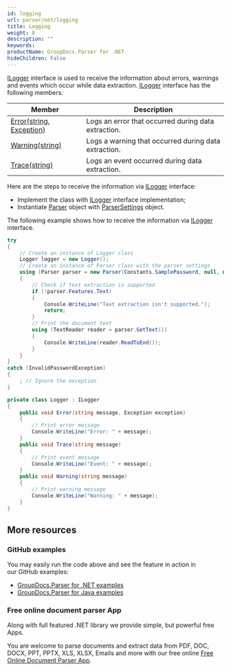 ```yaml
---
id: logging
url: parser/net/logging
title: Logging
weight: 8
description: ""
keywords: 
productName: GroupDocs.Parser for .NET
hideChildren: False
---
```

[ILogger](https://apireference.groupdocs.com/net/parser/groupdocs.parser.options/ilogger) interface is used to receive the information about errors, warnings and events which occur while data extraction. [ILogger](https://apireference.groupdocs.com/net/parser/groupdocs.parser.options/ilogger) interface has the following members:

| Member | Description |
| --- | --- |
| [Error(string, Exception)](https://apireference.groupdocs.com/net/parser/groupdocs.parser.options/ilogger/methods/error) | Logs an error that occurred during data extraction. |
| [Warning(string)](https://apireference.groupdocs.com/net/parser/groupdocs.parser.options/ilogger/methods/warning) | Logs a warning that occurred during data extraction. |
| [Trace(string)](https://apireference.groupdocs.com/net/parser/groupdocs.parser.options/ilogger/methods/trace) | Logs an event occurred during data extraction. |

Here are the steps to receive the information via [ILogger](https://apireference.groupdocs.com/net/parser/groupdocs.parser.options/ilogger) interface:

*   Implement the class with [ILogger](https://apireference.groupdocs.com/net/parser/groupdocs.parser.options/ilogger) interface implementation;
*   Instantiate [Parser](https://apireference.groupdocs.com/net/parser/groupdocs.parser/parser)  object with [ParserSettings](https://apireference.groupdocs.com/net/parser/groupdocs.parser.options/parsersettings) object.

The following example shows how to receive the information via [ILogger](https://apireference.groupdocs.com/net/parser/groupdocs.parser.options/ilogger) interface.

```csharp
try
{
    // Create an instance of Logger class
    Logger logger = new Logger();
    // Create an instance of Parser class with the parser settings
    using (Parser parser = new Parser(Constants.SamplePassword, null, new ParserSettings(logger)))
    {
        // Check if text extraction is supported
        if (!parser.Features.Text)
        {
            Console.WriteLine("Text extraction isn't supported.");
            return;
        }
        // Print the document text
        using (TextReader reader = parser.GetText())
        {
            Console.WriteLine(reader.ReadToEnd());
        }
    }
}
catch (InvalidPasswordException)
{
    ; // Ignore the exception
}

private class Logger : ILogger
{
    public void Error(string message, Exception exception)
    {
        // Print error message
        Console.WriteLine("Error: " + message);
    }
    public void Trace(string message)
    {
        // Print event message
        Console.WriteLine("Event: " + message);
    }
    public void Warning(string message)
    {
        // Print warning message
        Console.WriteLine("Warning: " + message);
    }
}
```

## More resources

### GitHub examples

You may easily run the code above and see the feature in action in our GitHub examples:

*   [GroupDocs.Parser for .NET examples](https://github.com/groupdocs-parser/GroupDocs.Parser-for-.NET)    
*   [GroupDocs.Parser for Java examples](https://github.com/groupdocs-parser/GroupDocs.Parser-for-Java)    

### Free online document parser App

Along with full featured .NET library we provide simple, but powerful free Apps.

You are welcome to parse documents and extract data from PDF, DOC, DOCX, PPT, PPTX, XLS, XLSX, Emails and more with our free online [Free Online Document Parser App](https://products.groupdocs.app/parser).